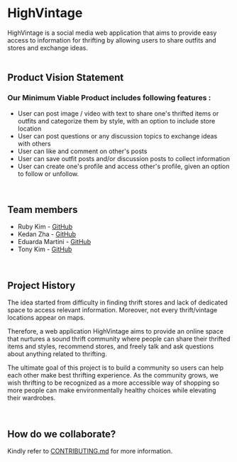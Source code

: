 <!-- # Project Repository

This repository will be used for team projects.

Several sets of instructions are included in this repository. They should each be treated as separate assignments with their own due dates and sets of requirements.

1. See the [App Map & Wireframes](instructions-0a-app-map-wireframes.md) and [Prototyping](./instructions-0b-prototyping.md) instructions for the requirements of the initial user experience design of the app.

1. Delete the contents of this file and replace with the contents of a proper README.md, as described in the [project setup instructions](./instructions-0c-project-setup.md)

1. See the [Sprint Planning instructions](instructions-0d-sprint-planning.md) for the requirements of Sprint Planning for each Sprint.

1. See the [Front-End Development instructions](./instructions-1-front-end.md) for the requirements of the initial Front-End Development.

1. See the [Back-End Development instructions](./instructions-2-back-end.md) for the requirements of the initial Back-End Development.

1. See the [Database Integration instructions](./instructions-3-database.md) for the requirements of integrating a database into the back-end.

1. See the [Deployment instructions](./instructions-4-deployment.md) for the requirements of deploying an app. -->

# HighVintage
HighVintage is a social media web application that aims to provide easy access to information  for thrifting by allowing users to share outfits and stores and exchange ideas. </br> </br>



## **Product Vision Statement**
### Our Minimum Viable Product includes following features :
- User can post image / video with text to share one's thrifted items or outfits and categorize them by style, with an option to include store location
- User can post questions or any discussion topics to exchange ideas with others
- User can like and comment on other's posts
- User can save outfit posts and/or discussion posts to collect information
- User can create one's profile and access other's profile, given an option to follow or unfollow.

</br>

## **Team members**
<!-- include links to their GitHub accounts and any other web presence they have -->
- Ruby Kim - [GitHub](https://github.com/rubykiim)
- Kedan Zha - [GitHub](https://github.com/Zackdan0227)
- Eduarda Martini - [GitHub](https://github.com/ezmartini)
- Tony Kim - [GitHub](https://github.com/wjdgus02)

</br>

## **Project History**
The idea started from difficulty in finding thrift stores and lack of dedicated space to access relevant information. Moreover, not every thrift/vintage locations appear on maps.

Therefore, a web application HighVintage aims to provide an online space that nurtures a sound thrift community where people can share their thrifted items and styles, recommend stores, and freely talk and ask questions about anything related to thrifting.

The ultimate goal of this project is to build a community so users can help each other make best thrifting experience. As the community grows, we wish thrifting to be recognized as a more accessible way of shopping so more people can make environmentally healthy choices while elevating their wardrobes.

</br>

## **How do we collaborate?**
Kindly refer to [CONTRIBUTING.md](CONTRIBUTING.md) for more information.

